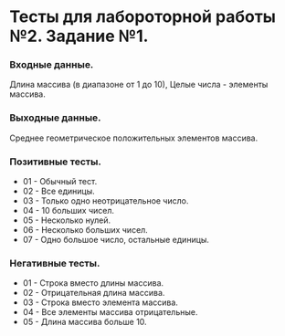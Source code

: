 # Тесты для лабороторной работы №2. Задание №1.

### Входные данные.
Длина массива (в диапазоне от 1 до 10),
Целые числа - элементы массива.

### Выходные данные.
Среднее геометрическое положительных элементов массива.

### Позитивные тесты.
- 01 - Обычный тест.
- 02 - Все единицы.
- 03 - Только одно неотрицательное число.
- 04 - 10 больших чисел.
- 05 - Несколько нулей.
- 06 - Несколько больших чисел.
- 07 - Одно большое число, остальные единицы.

### Негативные тесты.
- 01 - Строка вместо длины массива.
- 02 - Отрицательная длина массива.
- 03 - Строка вместо элемента массива.
- 04 - Все элементы массива отрицательные.
- 05 - Длина массива больше 10.

